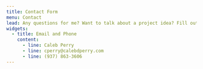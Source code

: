 ```yaml
---
title: Contact Form
menu: Contact
lead: Any questions for me? Want to talk about a project idea? Fill out this form (or give me a call/shoot me an email) and I'll get back to you as soon as possible!
widgets:
  - title: Email and Phone
    content:
      - line: Caleb Perry
      - line: cperry@calebdperry.com
      - line: (937) 863-3606
---
```


